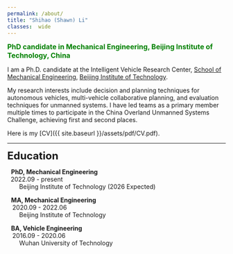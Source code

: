 ```yaml
---
permalink: /about/
title: "Shihao (Shawn) Li"
classes:  wide
---
```


<head>

  <!-- Required meta tags -->
  <meta charset="utf-8">
  <meta name="viewport" content="width=device-width, initial-scale=1, shrink-to-fit=no">
<link rel="stylesheet" href="https://cdnjs.cloudflare.com/ajax/libs/font-awesome/6.0.0/css/all.min.css" integrity="sha384-GLhlTQ8iKt6Ua6z97FfqGJCYwnq9RtoZnD0Z2RpfjkFfL1RvH4FFgZY5KaFbF5+J" crossorigin="anonymous">

</head>

<font color=green size=3><strong>PhD candidate in Mechanical Engineering, Beijing Institute of Technology, China</strong></font>

I am a Ph.D. candidate at the Intelligent Vehicle Research Center, [School of Mechanical Engineering](https://me.bit.edu.cn/), [Beijing Institute of Technology](https://www.bit.edu.cn/).

My research interests include decision and planning techniques for autonomous vehicles, multi-vehicle collaborative planning, and evaluation techniques for unmanned systems. I have led teams as a primary member multiple times to participate in the China Overland Unmanned Systems Challenge, achieving first and second places.

Here is my [CV]({{ site.baseurl }}/assets/pdf/CV.pdf).

---

<font size=5><strong>Education</strong></font>

<div class="col-sm-8 px-4">
    <ul id="education" class="list-group" style="padding-left: 0;">
        <li class="list-group-item" style="list-style-type: none;">
            <p><i class="fas fa-graduation-cap"></i><strong>&nbsp;&nbsp;&thinsp;PhD, Mechanical Engineering</strong>&emsp;&emsp;&emsp;&emsp;&emsp;&emsp;&emsp;&emsp;&emsp;&emsp;&emsp;&emsp;&emsp;&emsp;&emsp;&emsp;&emsp;&emsp;&nbsp;&nbsp;2022.09&nbsp;-&nbsp;present<br>
                <span class="university">&nbsp;&nbsp;&nbsp;&nbsp;&nbsp;&nbsp;&nbsp;Beijing Institute of Technology (2026 Expected)</span>
            </p>
        </li>
        <li class="list-group-item" style="list-style-type: none;">
            <p><i class="fas fa-graduation-cap"></i><strong>&nbsp;&nbsp;&thinsp;MA, Mechanical Engineering</strong>&emsp;&emsp;&emsp;&emsp;&emsp;&emsp;&emsp;&emsp;&emsp;&emsp;&emsp;&emsp;&emsp;&emsp;&emsp;&emsp;&emsp;&emsp;&nbsp;&nbsp;&nbsp;2020.09&nbsp;-&nbsp;2022.06<br>
                <span class="university">&nbsp;&nbsp;&nbsp;&nbsp;&nbsp;&nbsp;&nbsp;Beijing Institute of Technology</span>
            </p>
        </li>
        <li class="list-group-item" style="list-style-type: none;">
            <p><i class="fas fa-graduation-cap"></i><strong>&nbsp;&nbsp;&thinsp;BA, Vehicle Engineering</strong>&emsp;&emsp;&emsp;&emsp;&emsp;&emsp;&emsp;&emsp;&emsp;&emsp;&emsp;&emsp;&emsp;&emsp;&emsp;&emsp;&emsp;&emsp;&emsp;&emsp;&nbsp;&nbsp;&nbsp;2016.09&nbsp;-&nbsp;2020.06<br>
                <span class="university">&nbsp;&nbsp;&nbsp;&nbsp;&nbsp;&nbsp;&nbsp;Wuhan University of Technology</span>
            </p>
        </li>
    </ul>
</div>

